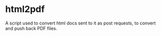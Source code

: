 html2pdf
========

A script used to convert html docs sent to it as post requests, to convert and push back PDF files.
